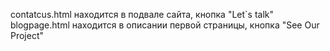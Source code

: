 contatcus.html находится в подвале сайта, кнопка "Let`s talk"
blogpage.html находится в описании первой страницы, кнопка "See Our Project"

